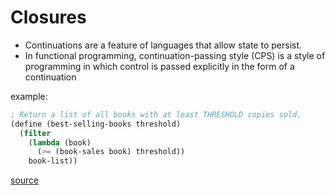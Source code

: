 # Closures
- Continuations are a feature of languages that allow state to persist.
- In functional programming, continuation-passing style (CPS) is a style of programming in which control is passed explicitly in the form of a continuation

example:
```scheme
; Return a list of all books with at least THRESHOLD copies sold.
(define (best-selling-books threshold)
  (filter
    (lambda (book)
      (>= (book-sales book) threshold))
    book-list))
```

[source](http://programmers.stackexchange.com/questions/285941/why-would-a-program-use-a-closure)
